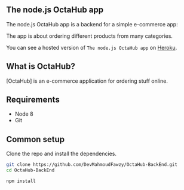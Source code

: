 ## The node.js OctaHub app

The node.js OctaHub app is a backend for a simple e-commerce app:

The app is about ordering different products from many categories.

You can see a hosted version of `The node.js OctaHub app` on <a href="https://the-example-app-nodejs.contentful.com/" target="_blank">Heroku</a>.

## What is OctaHub?

[OctaHub] is an e-commerce application for ordering stuff online.

## Requirements

* Node 8
* Git

## Common setup

Clone the repo and install the dependencies.

```bash
git clone https://github.com/DevMahmoudFawzy/OctaHub-BackEnd.git
cd OctaHub-BackEnd
```

```bash
npm install
```